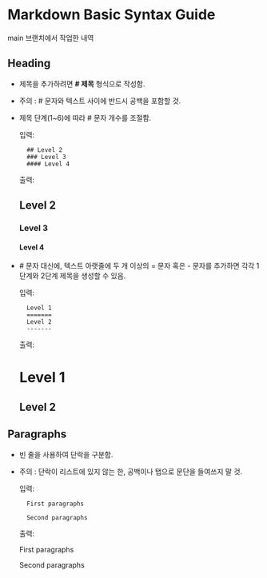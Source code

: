 # Markdown Basic Syntax Guide

main 브랜치에서 작업한 내역

## Heading

- 제목을 추가하려면 **# 제목** 형식으로 작성함.
- 주의 : # 문자와 텍스트 사이에 반드시 공백을 포함할 것.
- 제목 단계(1~6)에 따라 # 문자 개수를 조절함.
    
    입력:

        ## Level 2
        ### Level 3
        #### Level 4

    출력:

    ## Level 2
    ### Level 3
    #### Level 4

- \# 문자 대신에, 텍스트 아랫줄에 두 개 이상의 = 문자 혹은 - 문자를 추가하면 각각 1단계와 2단계 제목을 생성할 수 있음.

    입력:

        Level 1
        =======
        Level 2
        -------

    출력:

    Level 1
    =======
    Level 2
    -------


## Paragraphs

- 빈 줄을 사용하여 단락을 구분함.
- 주의 : 단락이 리스트에 있지 않는 한, 공백이나 탭으로 문단을 들여쓰지 말 것.

    입력:

        First paragraphs

        Second paragraphs

    출력:

    First paragraphs

    Second paragraphs


